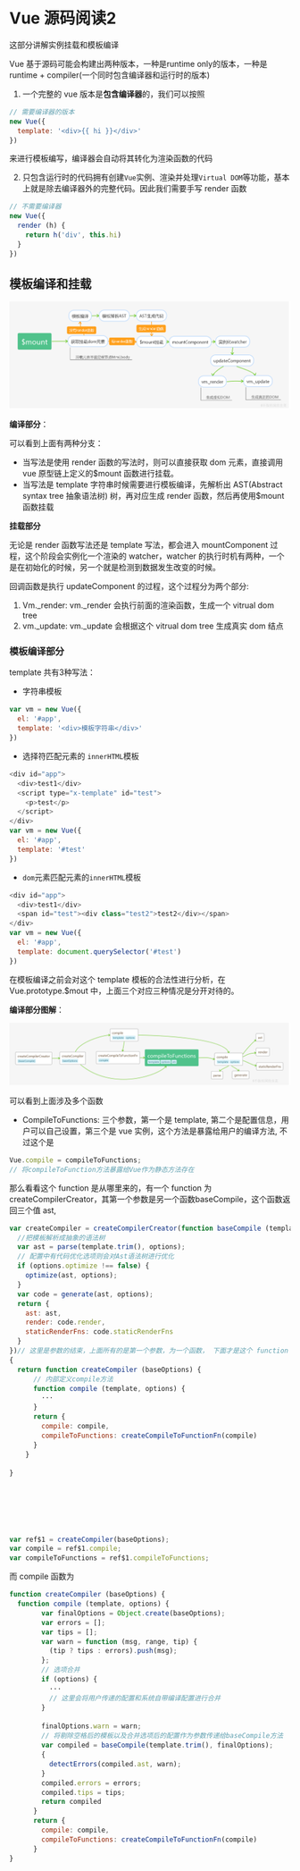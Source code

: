 # Vue 源码阅读2

这部分讲解实例挂载和模板编译

Vue 基于源码可能会构建出两种版本，一种是runtime only的版本，一种是 runtime + compiler(一个同时包含编译器和运行时的版本)

1. 一个完整的 vue 版本是**包含编译器**的，我们可以按照

```javascript
// 需要编译器的版本
new Vue({
  template: '<div>{{ hi }}</div>'
})
```

来进行模板编写，编译器会自动将其转化为渲染函数的代码

2. 只包含运行时的代码拥有创建`Vue`实例、渲染并处理`Virtual DOM`等功能，基本上就是除去编译器外的完整代码。因此我们需要手写 render 函数

```javascript
// 不需要编译器
new Vue({
  render (h) {
    return h('div', this.hi)
  }
})
```

## 模板编译和挂载

![](./img/4.png)

**编译部分**：

可以看到上面有两种分支：

* 当写法是使用 render 函数的写法时，则可以直接获取 dom 元素，直接调用 vue 原型链上定义的$mount 函数进行挂载。
* 当写法是 template 字符串时候需要进行模板编译，先解析出 AST(Abstract syntax tree 抽象语法树) 树，再对应生成 render 函数，然后再使用$mount 函数挂载



**挂载部分**

无论是 render 函数写法还是 template 写法，都会进入 mountComponent 过程，这个阶段会实例化一个渲染的 watcher，watcher 的执行时机有两种，一个是在初始化的时候，另一个就是检测到数据发生改变的时候。



回调函数是执行 updateComponent 的过程，这个过程分为两个部分:

1. Vm.\_render: vm.\_render 会执行前面的渲染函数，生成一个 vitrual dom tree
2. vm.\_update: vm.\_update 会根据这个 vitrual dom tree 生成真实 dom 结点



### 模板编译部分

template 共有3种写法：

* 字符串模板 

```javascript
var vm = new Vue({
  el: '#app',
  template: '<div>模板字符串</div>'
})
```

* 选择符匹配元素的 `innerHTML`模板

```javascript
<div id="app">
  <div>test1</div>
  <script type="x-template" id="test">
    <p>test</p>
  </script>
</div>
var vm = new Vue({
  el: '#app',
  template: '#test'
})
```

* `dom`元素匹配元素的`innerHTML`模板

```javascript
<div id="app">
  <div>test1</div>
  <span id="test"><div class="test2">test2</div></span>
</div>
var vm = new Vue({
  el: '#app',
  template: document.querySelector('#test')
})
```

在模板编译之前会对这个 template 模板的合法性进行分析，在Vue.prototype.$mout 中，上面三个对应三种情况是分开对待的。

**编译部分图解**：

![](./img/5.png)

可以看到上面涉及多个函数

* CompileToFunctions: 三个参数，第一个是 template, 第二个是配置信息，用户可以自己设置，第三个是 vue 实例，这个方法是暴露给用户的编译方法, 不过这个是

```javascript
Vue.compile = compileToFunctions;
// 将compileToFunction方法暴露给Vue作为静态方法存在
```

那么看看这个 function 是从哪里来的，有一个 function 为createCompilerCreator，其第一个参数是另一个函数baseCompile，这个函数返回三个值 ast, 

```javascript
var createCompiler = createCompilerCreator(function baseCompile (template,options) {
  //把模板解析成抽象的语法树
  var ast = parse(template.trim(), options);
  // 配置中有代码优化选项则会对Ast语法树进行优化
  if (options.optimize !== false) {
    optimize(ast, options);
  }
  var code = generate(ast, options);
  return {
    ast: ast,
    render: code.render,
    staticRenderFns: code.staticRenderFns
  }
})// 这里是参数的结束，上面所有的是第一个参数，为一个函数， 下面才是这个 function 的定义阶段。
{
  return function createCompiler (baseOptions) {
      // 内部定义compile方法
      function compile (template, options) {
        ···
      }
      return {
        compile: compile,
        compileToFunctions: createCompileToFunctionFn(compile)
      }
    }
  
}
                                          
                                          
                                          
                                          


var ref$1 = createCompiler(baseOptions);
var compile = ref$1.compile;
var compileToFunctions = ref$1.compileToFunctions;
```

而 compile 函数为

```javascript
function createCompiler (baseOptions) {
  function compile (template, options) {
        var finalOptions = Object.create(baseOptions);
        var errors = [];
        var tips = [];
        var warn = function (msg, range, tip) {
          (tip ? tips : errors).push(msg);
        };
        // 选项合并
        if (options) {
          ···
          // 这里会将用户传递的配置和系统自带编译配置进行合并
        }

        finalOptions.warn = warn;
        // 将剔除空格后的模板以及合并选项后的配置作为参数传递给baseCompile方法
        var compiled = baseCompile(template.trim(), finalOptions);
        {
          detectErrors(compiled.ast, warn);
        }
        compiled.errors = errors;
        compiled.tips = tips;
        return compiled
      }
      return {
        compile: compile,
        compileToFunctions: createCompileToFunctionFn(compile)
      }
}
```


